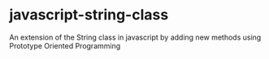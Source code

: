 # javascript-string-class
An extension of the String class in javascript by adding new methods using Prototype Oriented Programming

